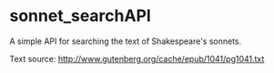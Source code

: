 # sonnet_searchAPI
A simple API for searching the text of Shakespeare's sonnets.

Text source: http://www.gutenberg.org/cache/epub/1041/pg1041.txt
